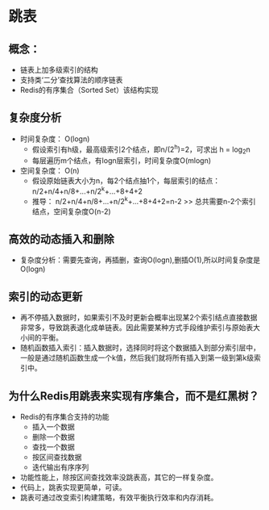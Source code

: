 # 跳表
## 概念：
+ 链表上加多级索引的结构
+ 支持类‘二分’查找算法的顺序链表
+ Redis的有序集合（Sorted Set）该结构实现
## 复杂度分析
+ 时间复杂度： O(logn)
    - 假设索引有h级，最高级索引2个结点，即n/(2<sup>h</sup>)=2，可求出 h = log<sub>2</sub>n
    - 每层遍历m个结点，有logn层索引，时间复杂度O(mlogn)
+ 空间复杂度： O(n)
    - 假设原始链表大小为n，每2个结点抽1个，每层索引的结点：n/2+n/4+n/8+...+n/2<sup>k</sup>+...+8+4+2
    - 推导： n/2+n/4+n/8+...+n/2<sup>k</sup>+...+8+4+2=n-2 >> 总共需要n-2个索引结点，空间复杂度O(n-2)
## 高效的动态插入和删除
+ 复杂度分析：需要先查询，再插删，查询O(logn),删插O(1),所以时间复杂度是O(logn)
## 索引的动态更新
+ 再不停插入数据时，如果索引不及时更新会概率出现某2个索引结点直接数据非常多，导致跳表退化成单链表。因此需要某种方式手段维护索引与原始表大小间的平衡。
+ 随机函数插入索引：插入数据时，选择同时将这个数据插入到部分索引层中，一般是通过随机函数生成一个k值，然后我们就将所有插入到第一级到第k级索引中。
## 为什么Redis用跳表来实现有序集合，而不是红黑树？
+ Redis的有序集合支持的功能
    - 插入一个数据
    - 删除一个数据
    - 查找一个数据
    - 按区间查找数据
    - 迭代输出有序序列
+ 功能性能上，除按区间查找效率没跳表高，其它的一样复杂度。
+ 代码上，跳表实现更简单，可读。
+ 跳表可通过改变索引构建策略，有效平衡执行效率和内存消耗。


